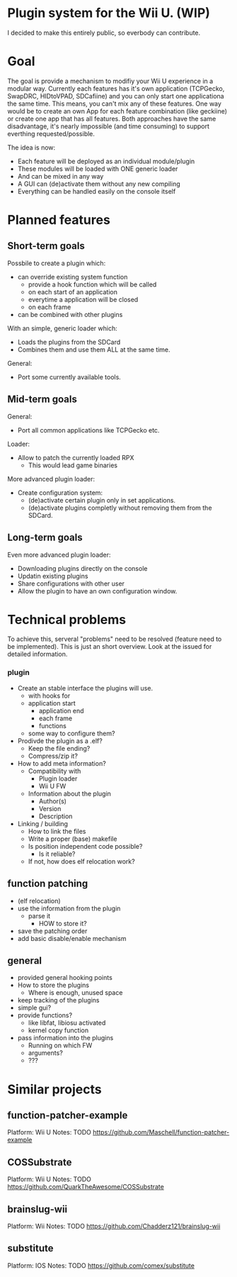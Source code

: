 # Plugin system for the Wii U. (WIP)

I decided to make this entirely public, so everbody can contribute.

# Goal

The goal is provide a mechanism to modifiy your Wii U experience in a modular way.
Currently each features has it's own application (TCPGecko, SwapDRC, HIDtoVPAD, SDCafiine) and you can only start one applicationa the same time.
This means, you can't mix any of these features. One way would be to create an own App for each feature combination (like geckiine) or create one app that has all features.
Both approaches have the same disadvantage, it's nearly impossible (and time consuming) to support everthing requested/possible.

The idea is now:
- Each feature will be deployed as an individual module/plugin
- These modules will be loaded with ONE generic loader
- And can be mixed in any way
- A GUI can (de)activate them without any new compiling
- Everything can be handled easily on the console itself
	
# Planned features

## Short-term goals
Possbile to create a plugin which:
* can override existing system function
  * provide a hook function which will be called
  * on each start of an application
  * everytime a application will be closed
  * on each frame
* can be combined with other plugins

With an simple, generic loader which:
* Loads the plugins from the SDCard
* Combines them and use them ALL at the same time.	

General:
* Port some currently available tools.
	
## Mid-term goals
General:
- Port all common applications like TCPGecko etc.

Loader:
- Allow to patch the currently loaded RPX
  - This would lead game binaries
	
More advanced plugin loader:
- Create configuration system:
  - (de)activate certain plugin only in set applications.
  - (de)activate plugins completly without removing them from the SDCard.
		
## Long-term goals
Even more advanced plugin loader:
- Downloading plugins directly on the console
- Updatin existing plugins
- Share configurations with other user
- Allow the plugin to have an own configuration window.


# Technical problems

To achieve this, serveral "problems" need to be resolved (feature need to be implemented).
This is just an short overview. Look at the issued for detailed information.
	
### plugin	
- Create an stable interface the plugins will use.
  - with hooks for
  - application start
    - application end
    - each frame
    - functions
  - some way to configure them?		
- Prodivde the plugin as a .elf?
  - Keep the file ending?
  - Compress/zip it?
- How to add meta information?
  - Compatibility with
    - Plugin loader
    - Wii U FW
  - Information about the plugin
    - Author(s)
    - Version
    - Description
- Linking / building
  - How to link the files
  - Write a proper (base) makefile
  - Is position independent code possible?
    - Is it reliable?
  - If not, how does elf relocation work?

## function patching
- (elf relocation)
- use the information from the plugin
  - parse it
    - HOW to store it?
- save the patching order
- add basic disable/enable mechanism
	
## general
- provided general hooking points
- How to store the plugins
  - Where is enough, unused space
- keep tracking of the plugins
- simple gui?
- provide functions?
  - like libfat, libiosu activated
  - kernel copy function
- pass information into the plugins
  - Running on which FW
  - arguments?
  - ???
	

# Similar projects

## function-patcher-example
Platform: Wii U
Notes: TODO
https://github.com/Maschell/function-patcher-example

## COSSubstrate
Platform: Wii U
Notes: TODO
https://github.com/QuarkTheAwesome/COSSubstrate

## brainslug-wii
Platform: Wii
Notes: TODO
https://github.com/Chadderz121/brainslug-wii

## substitute
Platform: IOS
Notes: TODO
https://github.com/comex/substitute

